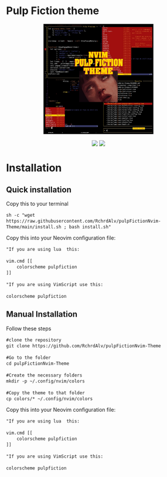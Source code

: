 # Pulp Fiction theme

<p align="center">
  <img src=".imgs/themepic.jpg" width="300" >

</p>
<p align="Center">
  <img src="https://img.shields.io/badge/LICENSE-MIT-redstyle=plastic&logo">
  <img src="https://img.shields.io/badge/N-Neovim-yellow" >
</p>

# Installation

## Quick installation
Copy this to your terminal


```
sh -c "wget https://raw.githubusercontent.com/RchrdAlv/pulpFictionNvim-Theme/main/install.sh ; bash install.sh"
```
Copy this into your Neovim configuration file:


```vim
"If you are using lua  this:

vim.cmd [[
    colorscheme pulpfiction
]]

"If you are using VimScript use this:

colorscheme pulpfiction
```



## Manual Installation
Follow these steps


```
#clone the repository
git clone https://github.com/RchrdAlv/pulpFictionNvim-Theme

#Go to the folder
cd pulpFictionNvim-Theme

#Create the necessary folders
mkdir -p ~/.config/nvim/colors

#Copy the theme to that folder
cp colors/* ~/.config/nvim/colors
```
Copy this into your Neovim configuration file:

```vim
"If you are using lua  this:

vim.cmd [[
    colorscheme pulpfiction
]]

"If you are using VimScript use this:

colorscheme pulpfiction
```

